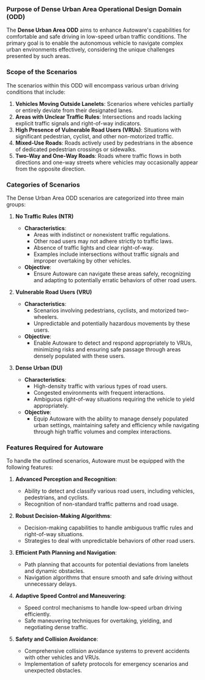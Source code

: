 ### Purpose of Dense Urban Area Operational Design Domain (ODD)

The **Dense Urban Area ODD** aims to enhance Autoware's capabilities for comfortable and safe driving in low-speed urban traffic conditions. The primary goal is to enable the autonomous vehicle to navigate complex urban environments effectively, considering the unique challenges presented by such areas.

### Scope of the Scenarios

The scenarios within this ODD will encompass various urban driving conditions that include:

1. **Vehicles Moving Outside Lanelets**: Scenarios where vehicles partially or entirely deviate from their designated lanes.
2. **Areas with Unclear Traffic Rules**: Intersections and roads lacking explicit traffic signals and right-of-way indicators.
3. **High Presence of Vulnerable Road Users (VRUs)**: Situations with significant pedestrian, cyclist, and other non-motorized traffic.
4. **Mixed-Use Roads**: Roads actively used by pedestrians in the absence of dedicated pedestrian crossings or sidewalks.
5. **Two-Way and One-Way Roads**: Roads where traffic flows in both directions and one-way streets where vehicles may occasionally appear from the opposite direction.

### Categories of Scenarios

The Dense Urban Area ODD scenarios are categorized into three main groups:

1. **No Traffic Rules (NTR)**
    - **Characteristics**:
        - Areas with indistinct or nonexistent traffic regulations.
        - Other road users may not adhere strictly to traffic laws.
        - Absence of traffic lights and clear right-of-way.
        - Examples include intersections without traffic signals and improper overtaking by other vehicles.
    - **Objective**:
        - Ensure Autoware can navigate these areas safely, recognizing and adapting to potentially erratic behaviors of other road users.

2. **Vulnerable Road Users (VRU)**
    - **Characteristics**:
        - Scenarios involving pedestrians, cyclists, and motorized two-wheelers.
        - Unpredictable and potentially hazardous movements by these users.
    - **Objective**:
        - Enable Autoware to detect and respond appropriately to VRUs, minimizing risks and ensuring safe passage through areas densely populated with these users.

3. **Dense Urban (DU)**
    - **Characteristics**:
        - High-density traffic with various types of road users.
        - Congested environments with frequent interactions.
        - Ambiguous right-of-way situations requiring the vehicle to yield appropriately.
    - **Objective**:
        - Equip Autoware with the ability to manage densely populated urban settings, maintaining safety and efficiency while navigating through high traffic volumes and complex interactions.

### Features Required for Autoware

To handle the outlined scenarios, Autoware must be equipped with the following features:

1. **Advanced Perception and Recognition**:
    - Ability to detect and classify various road users, including vehicles, pedestrians, and cyclists.
    - Recognition of non-standard traffic patterns and road usage.

2. **Robust Decision-Making Algorithms**:
    - Decision-making capabilities to handle ambiguous traffic rules and right-of-way situations.
    - Strategies to deal with unpredictable behaviors of other road users.

3. **Efficient Path Planning and Navigation**:
    - Path planning that accounts for potential deviations from lanelets and dynamic obstacles.
    - Navigation algorithms that ensure smooth and safe driving without unnecessary delays.

4. **Adaptive Speed Control and Maneuvering**:
    - Speed control mechanisms to handle low-speed urban driving efficiently.
    - Safe maneuvering techniques for overtaking, yielding, and negotiating dense traffic.

5. **Safety and Collision Avoidance**:
    - Comprehensive collision avoidance systems to prevent accidents with other vehicles and VRUs.
    - Implementation of safety protocols for emergency scenarios and unexpected obstacles.
